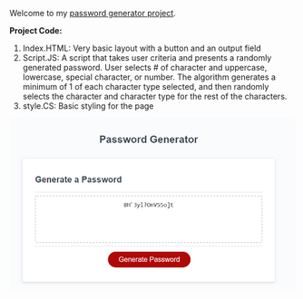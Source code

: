 Welcome to my [password generator project](WEBSITE). 

**Project Code:**

1. Index.HTML: Very basic layout with a button and an output field
1. Script.JS: A script that takes user criteria and presents a randomly generated password. User selects # of character and uppercase, lowercase, special character, or number. The algorithm generates a minimum of 1 of each character type selected, and then randomly selects the character and character type for the rest of the characters.
1. style.CS: Basic styling for the page

![Website Image](PSWD_GEN.PNG)